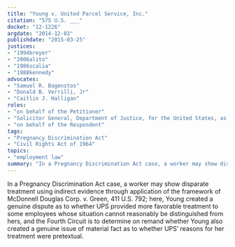 ```yaml
---
title: "Young v. United Parcel Service, Inc."
citation: "575 U.S. ___"
docket: "12-1226"
argdate: "2014-12-03"
publishdate: "2015-03-25"
justices:
- "1994breyer"
- "2006alito"
- "1986scalia"
- "1988kennedy"
advocates:
- "Samuel R. Bagenstos"
- "Donald B. Verrilli, Jr"
- "Caitlin J. Halligan"
roles:
- "on behalf of the Petitioner"
- "Solicitor General, Department of Justice, for the United States, as amicus curiae, supporting the Petitioner"
- "on behalf of the Respondent"
tags:
- "Pregnancy Discrimination Act"
- "Civil Rights Act of 1964"
topics:
- "employment law"
summary: "In a Pregnancy Discrimination Act case, a worker may show disparate treatment using indirect evidence through application of the framework of McDonnell Douglas Corp. v. Green, 411 U.S. 792; here, Young created a genuine dispute as to whether UPS provided more favorable treatment to some employees whose situation cannot reasonably be distinguished from hers, and the Fourth Circuit is to determine on remand whether Young also created a genuine issue of material fact as to whether UPS’ reasons for her treatment were pretextual."
---
```

In a Pregnancy Discrimination Act case, a worker may show disparate treatment using indirect evidence through application of the framework of McDonnell Douglas Corp. v. Green, 411 U.S. 792; here, Young created a genuine dispute as to whether UPS provided more favorable treatment to some employees whose situation cannot reasonably be distinguished from hers, and the Fourth Circuit is to determine on remand whether Young also created a genuine issue of material fact as to whether UPS’ reasons for her treatment were pretextual.

